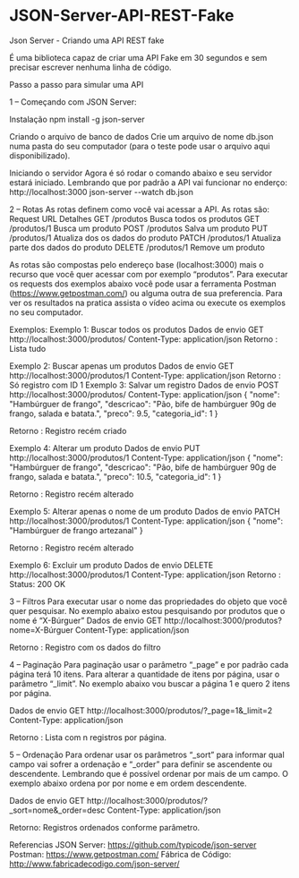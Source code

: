 # JSON-Server-API-REST-Fake
Json Server - Criando uma API REST fake

É uma biblioteca capaz de criar uma API Fake em 30 segundos e sem precisar escrever  nenhuma linha de código.

Passo a passo para simular uma API

1 – Começando com JSON Server: 

Instalação
npm install -g json-server

Criando o arquivo de banco de dados
Crie um arquivo de nome db.json numa pasta do seu computador (para o teste pode usar o arquivo aqui disponibilizado).


Iniciando o servidor
Agora é só rodar o comando abaixo e seu servidor estará iniciado. Lembrando que por padrão a API vai funcionar no enderço: http://localhost:3000
json-server --watch db.json

2 – Rotas
As rotas definem como você vai acessar a API.
As rotas são:
Request	URL		Detalhes
GET		/produtos	Busca todos os produtos
GET		/produtos/1	Busca um produto
POST		/produtos	Salva um produto
PUT		/produtos/1	Atualiza dos os dados do produto
PATCH		/produtos/1	Atualiza parte dos dados do produto
DELETE	/produtos/1	Remove um produto

As rotas são compostas pelo endereço base (localhost:3000) mais o recurso que você quer acessar com por exemplo “produtos”.
Para executar os requests dos exemplos abaixo você pode usar a ferramenta Postman (https://www.getpostman.com/) ou alguma outra de sua preferencia.
Para ver os resultados na pratica assista o vídeo acima ou execute os exemplos no seu computador.

Exemplos:
Exemplo 1: Buscar todos os produtos
Dados de envio
GET http://localhost:3000/produtos/
Content-Type: application/json
Retorno : Lista tudo

Exemplo 2: Buscar apenas um produtos
Dados de envio
GET http://localhost:3000/produtos/1
Content-Type: application/json
Retorno : Só registro com ID 1
Exemplo 3: Salvar um registro
Dados de envio
POST http://localhost:3000/produtos/
Content-Type: application/json
{
    "nome": "Hambúrguer de frango",
    "descricao": "Pão, bife de hambúrguer 90g de frango, salada e batata.",
    "preco": 9.5,
    "categoria_id": 1
}

Retorno : Registro recém criado


Exemplo 4: Alterar um produto
Dados de envio
PUT http://localhost:3000/produtos/1
Content-Type: application/json
{
    "nome": "Hambúrguer de frango",
    "descricao": "Pão, bife de hambúrguer 90g de frango, salada e batata.",
    "preco": 10.5,
    "categoria_id": 1
}

Retorno : Registro recém alterado


Exemplo 5: Alterar apenas o nome de um produto
Dados de envio
PATCH http://localhost:3000/produtos/1
Content-Type: application/json
{
    "nome": "Hambúrguer de frango artezanal"
}

Retorno : Registro recém alterado


Exemplo 6: Excluir um produto
Dados de envio
DELETE http://localhost:3000/produtos/1
Content-Type: application/json
Retorno : Status: 200 OK


3 – Filtros
Para executar usar o nome das propriedades do objeto que você quer pesquisar.
No exemplo abaixo estou pesquisando por produtos que o nome é “X-Búrguer”
Dados de envio
GET http://localhost:3000/produtos?nome=X-Búrguer
Content-Type: application/json

Retorno : Registro com os dados do filtro

4 – Paginação
Para paginação usar o parâmetro “_page” e por padrão cada página terá 10 itens. Para alterar a quantidade de itens por página, usar o parâmetro “_limit”.
No exemplo abaixo vou buscar a página 1 e quero 2 itens por página.

Dados de envio
GET http://localhost:3000/produtos/?_page=1&amp;_limit=2
Content-Type: application/json

Retorno : Lista com n registros por página.

5 – Ordenação
Para ordenar usar os parâmetros “_sort” para informar qual campo vai sofrer a ordenação e “_order” para definir se ascendente ou descendente. Lembrando que é possível ordenar por mais de um campo.
O exemplo abaixo ordena por por nome e em ordem descendente.

Dados de envio
GET http://localhost:3000/produtos/?_sort=nome&amp;_order=desc
Content-Type: application/json

Retorno: Registros ordenados conforme parâmetro.

Referencias
JSON Server: https://github.com/typicode/json-server
Postman: https://www.getpostman.com/
Fábrica de Código: http://www.fabricadecodigo.com/json-server/
